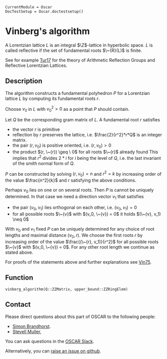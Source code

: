 ```@meta
CurrentModule = Oscar
DocTestSetup = Oscar.doctestsetup()
```

# Vinberg's algorithm

 A Lorentzian lattice $L$ is an integral $\Z$-lattice in hyperbolic space.
 $L$ is called reflective if the set of fundamental roots $\~{R}(L)$ is finite.

 See for example [Tur17](@cite) for the theory of Arithmetic Reflection Groups and Reflective Lorentzian Lattices.

## Description 
 The algorithm constructs a fundamental polyhedron $P$ for a Lorentzian lattice $L$ by computing its fundamental roots $r$.

 Choose $v_0$ in $L$ with $v_0^2 > 0$ as a point that $P$ should contain.

 Let $Q$ be the corresponding gram matrix of $L$. A fundamental root $r$ satisfies
 - the vector $r$ is primitive
 - reflection by $r$ preserves the lattice, i.e. $\frac{2}{r^2}*r*Q$ is an integer matrix.
 - the pair $(r, v_0)$ is positive oriented, i.e. $(r, v_0) > 0$
 - the product $(r, \~{r}) \geq \ 0$ for all roots $\~{r}$ already found
 This implies that $r^2$ divides $2*i$ for $i$ being the level of $Q$, i.e. the last invariant of the smith normal form of $Q$. 

 $P$ can be constructed by solving $(r, v_0) = n$ and $r^2 = k$ by increasing order of the value $\frac{n^2}{k}$ and $r$ satisfying the above conditions.

 Perhaps $v_0$ lies on one or on several roots. Then $P$ is cannot be uniquely determined.
 In that case we need a direction vector $v_1$ that satisfies
 - the pair $(v_0, v_1)$ lies orthogonal on each other, i.e. $(v_0, v_1) = 0$
 - for all possible roots $\~{v}$ with $(v_0, \~{v}) = 0$ it holds $(\~{v}, v_1) \neq 0$ 

 With $v_0$ and $v_1$ fixed $P$ can be uniquely determined for any choice of root lengths and maximal distance $(v_0, r)$.
 We choose the first roots $r$ by increasing order of the value $\frac{(\~{r}, v_1)}{r^2}$ for all possible roots $\~{v}$ with $(v_0, \~{v}) = 0$.
 For any other root length we continue as stated above.
 
 For proofs of the statements above and further explanations see [Vin75](@cite).

 ## Function
 
 ```@docs
 vinberg_algorithm(Q::ZZMatrix, upper_bound::ZZRingElem)
 ```


## Contact

Please direct questions about this part of OSCAR to the following people:
* [Simon Brandhorst](https://www.math.uni-sb.de/ag/brandhorst/index.php?lang=en).
* [Stevell Muller](https://www.math.uni-sb.de/ag/brandhorst/index.php?option=com_content&view=article&id=30:muller&catid=10&lang=de&Itemid=104),

You can ask questions in the [OSCAR Slack](https://www.oscar-system.org/community/#slack).

Alternatively, you can [raise an issue on github](https://www.oscar-system.org/community/#how-to-report-issues).